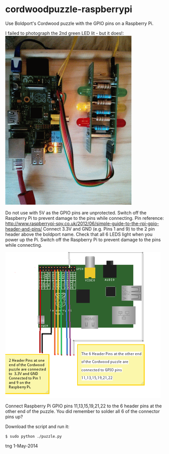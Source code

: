 cordwoodpuzzle-raspberrypi
==========================

Use Boldport's Cordwood puzzle with the GPIO pins on a Raspberry Pi.

I failed to photograph the 2nd green LED lit - but it does!:
![Cordwood Puzzle working from RPi](cordwood.gif)

Do not use with 5V as the GPIO pins are unprotected. Switch off the Raspberry Pi to prevent damage to the pins while connecting.
Pin reference: http://www.raspberrypi-spy.co.uk/2012/06/simple-guide-to-the-rpi-gpio-header-and-pins/
Connect 3.3V and GND (e.g. Pins 1 and 9) to the 2 pin header above the boldport name. Check that all 6 LEDS light when you power up the Pi. 
Switch off the Raspberry Pi to prevent damage to the pins while connecting.

![Cordwood Puzzle wiring](Cordwood_puzzle_bb.png)

Connect Raspberry Pi GPIO pins 11,13,15,19,21,22 to the 6 header pins at the other end of the puzzle. You did remember to solder all 6 of the connector pins up?

Download the script and run it:

    $ sudo python ./puzzle.py

tng 1-May-2014
